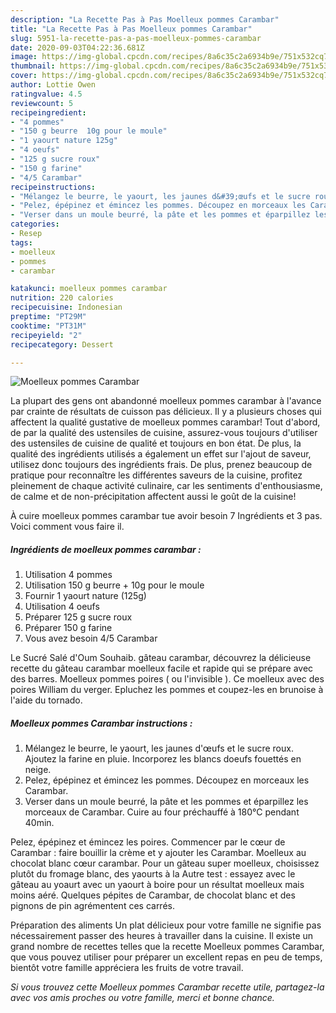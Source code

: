```yaml
---
description: "La Recette Pas à Pas Moelleux pommes Carambar"
title: "La Recette Pas à Pas Moelleux pommes Carambar"
slug: 5951-la-recette-pas-a-pas-moelleux-pommes-carambar
date: 2020-09-03T04:22:36.681Z
image: https://img-global.cpcdn.com/recipes/8a6c35c2a6934b9e/751x532cq70/moelleux-pommes-carambar-photo-principale-de-la-recette.jpg
thumbnail: https://img-global.cpcdn.com/recipes/8a6c35c2a6934b9e/751x532cq70/moelleux-pommes-carambar-photo-principale-de-la-recette.jpg
cover: https://img-global.cpcdn.com/recipes/8a6c35c2a6934b9e/751x532cq70/moelleux-pommes-carambar-photo-principale-de-la-recette.jpg
author: Lottie Owen
ratingvalue: 4.5
reviewcount: 5
recipeingredient:
- "4 pommes"
- "150 g beurre  10g pour le moule"
- "1 yaourt nature 125g"
- "4 oeufs"
- "125 g sucre roux"
- "150 g farine"
- "4/5 Carambar"
recipeinstructions:
- "Mélangez le beurre, le yaourt, les jaunes d&#39;œufs et le sucre roux. Ajoutez la farine en pluie. Incorporez les blancs doeufs fouettés en neige."
- "Pelez, épépinez et émincez les pommes. Découpez en morceaux les Carambar."
- "Verser dans un moule beurré, la pâte et les pommes et éparpillez les morceaux de Carambar. Cuire au four préchauffé à 180°C pendant 40min."
categories:
- Resep
tags:
- moelleux
- pommes
- carambar

katakunci: moelleux pommes carambar 
nutrition: 220 calories
recipecuisine: Indonesian
preptime: "PT29M"
cooktime: "PT31M"
recipeyield: "2"
recipecategory: Dessert

---
```



![Moelleux pommes Carambar](https://img-global.cpcdn.com/recipes/8a6c35c2a6934b9e/751x532cq70/moelleux-pommes-carambar-photo-principale-de-la-recette.jpg)

La plupart des gens ont abandonné moelleux pommes carambar à l'avance par crainte de résultats de cuisson pas délicieux. Il y a plusieurs choses qui affectent la qualité gustative de moelleux pommes carambar! Tout d'abord, de par la qualité des ustensiles de cuisine, assurez-vous toujours d'utiliser des ustensiles de cuisine de qualité et toujours en bon état. De plus, la qualité des ingrédients utilisés a également un effet sur l'ajout de saveur, utilisez donc toujours des ingrédients frais. De plus, prenez beaucoup de pratique pour reconnaître les différentes saveurs de la cuisine, profitez pleinement de chaque activité culinaire, car les sentiments d'enthousiasme, de calme et de non-précipitation affectent aussi le goût de la cuisine!

<!--inarticleads1-->

À cuire moelleux pommes carambar tue avoir besoin 7 Ingrédients et 3 pas. Voici comment vous faire il.

##### Ingrédients de moelleux pommes carambar :

1. Utilisation 4 pommes
1. Utilisation 150 g beurre + 10g pour le moule
1. Fournir 1 yaourt nature (125g)
1. Utilisation 4 oeufs
1. Préparer 125 g sucre roux
1. Préparer 150 g farine
1. Vous avez besoin 4/5 Carambar


Le Sucré Salé d&#39;Oum Souhaib. gâteau carambar, découvrez la délicieuse recette du gâteau carambar moelleux facile et rapide qui se prépare avec des barres. Moelleux pommes poires ( ou l&#39;invisible ). Ce moelleux avec des poires William du verger. Epluchez les pommes et coupez-les en brunoise à l&#39;aide du tornado. 

<!--inarticleads2-->

##### Moelleux pommes Carambar instructions :

1. Mélangez le beurre, le yaourt, les jaunes d&#39;œufs et le sucre roux. Ajoutez la farine en pluie. Incorporez les blancs doeufs fouettés en neige.
1. Pelez, épépinez et émincez les pommes. Découpez en morceaux les Carambar.
1. Verser dans un moule beurré, la pâte et les pommes et éparpillez les morceaux de Carambar. Cuire au four préchauffé à 180°C pendant 40min.


Pelez, épépinez et émincez les poires. Commencer par le cœur de Carambar : faire bouillir la crème et y ajouter les Carambar. Moelleux au chocolat blanc cœur carambar. Pour un gâteau super moelleux, choisissez plutôt du fromage blanc, des yaourts à la Autre test : essayez avec le gâteau au yoaurt avec un yaourt à boire pour un résultat moelleux mais moins aéré. Quelques pépites de Carambar, de chocolat blanc et des pignons de pin agrémentent ces carrés. 

<!--inarticleads1-->

<p>
Préparation des aliments Un plat délicieux pour votre famille ne signifie pas nécessairement passer des heures à travailler dans la cuisine. Il existe un grand nombre de recettes telles que la recette Moelleux pommes Carambar, que vous pouvez utiliser pour préparer un excellent repas en peu de temps, bientôt votre famille appréciera les fruits de votre travail.
</p>

<p>
<i>Si vous trouvez cette Moelleux pommes Carambar recette utile, partagez-la avec vos amis proches ou votre famille, merci et bonne chance.</i>
</p>
